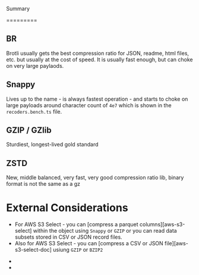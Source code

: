Summary

=========

## BR

Brotli usually gets the best compression ratio for JSON, readme, html files, etc. but usually at the cost of speed. It
is usually fast enough, but can choke on very large paylaods.

## Snappy

Lives up to the name - is always fastest operation - and starts to choke on large payloads around character count of
`4e7` which is shown in the `recoders.bench.ts` file.

## GZIP / GZlib

Sturdiest, longest-lived gold standard

## ZSTD

New, middle balanced, very fast, very good compression ratio lib, binary format is not the same as a gz

# External Considerations

- For AWS S3 Select - you can [compress a parquet columns][aws-s3-select] within the object using `Snappy` or `GZIP` or
  you can read data subsets stored in CSV or JSON record files.
- Also for AWS S3 Select - you can [compress a CSV or JSON file][aws-s3-select-doc] usiung `GZIP` or `BZIP2`

<!-- Ref Links -->

-
-
